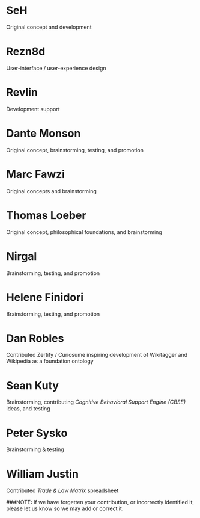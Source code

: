 SeH
===
Original concept and development

Rezn8d
======
User-interface / user-experience design

Revlin
======
Development support

Dante Monson
============
Original concept, brainstorming, testing, and promotion

Marc Fawzi
==========
Original concepts and brainstorming

Thomas Loeber
=============
Original concept, philosophical foundations, and brainstorming

Nirgal
======
Brainstorming, testing, and promotion

Helene Finidori
===============
Brainstorming, testing, and promotion

Dan Robles
==========
Contributed Zertify / Curiosume inspiring development of Wikitagger and Wikipedia as a foundation ontology

Sean Kuty
=========
Brainstorming, contributing *Cognitive Behavioral Support Engine (CBSE)* ideas, and testing

Peter Sysko
===========
Brainstorming & testing

William Justin
==============
Contributed *Trade & Law Matrix* spreadsheet

###NOTE: If we have forgetten your contribution, or incorrectly identified it, please let us know so we may add or correct it.

